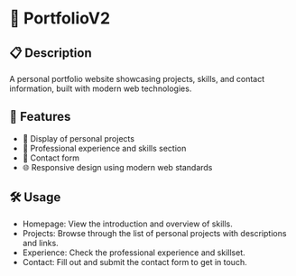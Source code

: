 # 💼 PortfolioV2

## 📋 Description
A personal portfolio website showcasing projects, skills, and contact information, built with modern web technologies.

## 🌟 Features
- 📄 Display of personal projects
- 💼 Professional experience and skills section
- 📧 Contact form
- 🌐 Responsive design using modern web standards


## 🛠️ Usage

  - Homepage: View the introduction and overview of skills.
  - Projects: Browse through the list of personal projects with descriptions and links.
  - Experience: Check the professional experience and skillset.
  - Contact: Fill out and submit the contact form to get in touch.
